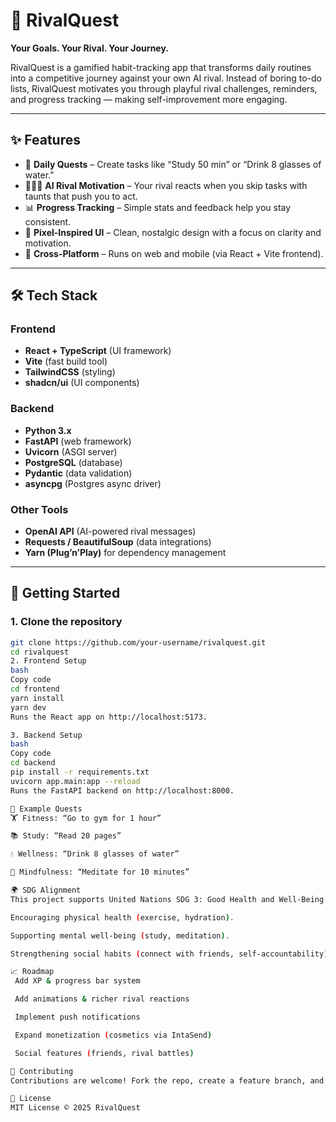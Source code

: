 # 📱 RivalQuest  

**Your Goals. Your Rival. Your Journey.**  

RivalQuest is a gamified habit-tracking app that transforms daily routines into a competitive journey against your own AI rival. Instead of boring to-do lists, RivalQuest motivates you through playful rival challenges, reminders, and progress tracking — making self-improvement more engaging.  

---

## ✨ Features  

- 🎯 **Daily Quests** – Create tasks like “Study 50 min” or “Drink 8 glasses of water.”  
- 🧑‍🤝‍🧑 **AI Rival Motivation** – Your rival reacts when you skip tasks with taunts that push you to act.  
- 📊 **Progress Tracking** – Simple stats and feedback help you stay consistent.  
- 🎨 **Pixel-Inspired UI** – Clean, nostalgic design with a focus on clarity and motivation.  
- 📱 **Cross-Platform** – Runs on web and mobile (via React + Vite frontend).  

---

## 🛠️ Tech Stack  

### Frontend  
- **React + TypeScript** (UI framework)  
- **Vite** (fast build tool)  
- **TailwindCSS** (styling)  
- **shadcn/ui** (UI components)  

### Backend  
- **Python 3.x**  
- **FastAPI** (web framework)  
- **Uvicorn** (ASGI server)  
- **PostgreSQL** (database)  
- **Pydantic** (data validation)  
- **asyncpg** (Postgres async driver)  

### Other Tools  
- **OpenAI API** (AI-powered rival messages)  
- **Requests / BeautifulSoup** (data integrations)  
- **Yarn (Plug’n’Play)** for dependency management  

---

## 🚀 Getting Started  

### 1. Clone the repository  
```bash
git clone https://github.com/your-username/rivalquest.git
cd rivalquest
2. Frontend Setup
bash
Copy code
cd frontend
yarn install
yarn dev
Runs the React app on http://localhost:5173.

3. Backend Setup
bash
Copy code
cd backend
pip install -r requirements.txt
uvicorn app.main:app --reload
Runs the FastAPI backend on http://localhost:8000.

🧩 Example Quests
🏋️ Fitness: “Go to gym for 1 hour”

📚 Study: “Read 20 pages”

💧 Wellness: “Drink 8 glasses of water”

🧘 Mindfulness: “Meditate for 10 minutes”

🌍 SDG Alignment
This project supports United Nations SDG 3: Good Health and Well-Being by:

Encouraging physical health (exercise, hydration).

Supporting mental well-being (study, meditation).

Strengthening social habits (connect with friends, self-accountability).

📈 Roadmap
 Add XP & progress bar system

 Add animations & richer rival reactions

 Implement push notifications

 Expand monetization (cosmetics via IntaSend)

 Social features (friends, rival battles)

🤝 Contributing
Contributions are welcome! Fork the repo, create a feature branch, and open a PR.

📜 License
MIT License © 2025 RivalQuest
